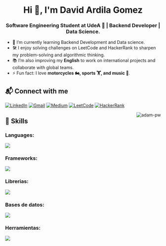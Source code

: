 <h1 align="center">Hi 👋, I'm David Ardila Gomez</h1>
<h3 align="center">Software Engineering Student at UdeA 🌟 | Backend Developer | Data Science.</h3>

- 🌱 I’m currently learning Backend Development and Data science.
- 🛠️ I enjoy solving challenges on LeetCode and HackerRank to sharpen my problem-solving and algorithmic thinking.
- 📚 I’m also improving my **English** to work on international projects and collaborate with global teams.
- ⚡ Fun fact: I love **motorcycles 🏍️, sports 🏋️, and music 🎵**.  

## 📬 Connect with me   

[![LinkedIn](https://img.shields.io/badge/LinkedIn-0077B5?style=for-the-badge&logo=linkedin&logoColor=white)](https://www.linkedin.com/in/d4vidg0mez/) [![Gmail](https://img.shields.io/badge/Gmail-D14836?style=for-the-badge&logo=gmail&logoColor=white)](mailto:david.ardilagomez@gmail.com) <!-- [![YouTube](https://img.shields.io/badge/YouTube-FF0000?style=for-the-badge&logo=youtube&logoColor=white)](https://www.youtube.com/@TU_CANAL)--> [![Medium](https://img.shields.io/badge/Medium-12100E?style=for-the-badge&logo=medium&logoColor=white)](https://medium.com/@TU_USUARIO_MEDIUM) [![LeetCode](https://img.shields.io/badge/LeetCode-FFA116?style=for-the-badge&logo=leetcode&logoColor=black)](https://leetcode.com/JDavidGomez/) [![HackerRank](https://img.shields.io/badge/HackerRank-2EC866?style=for-the-badge&logo=hackerrank&logoColor=white)](https://www.hackerrank.com/david_ardilagom1)



<p><img align="right" src="https://github.com/Adam-pw/Adam-pw/blob/main/animation_500_kxa883sd.gif" alt="adam-pw" /></p>

## 🚀 Skills
  <!-- Tecnologias -->

<h3 align="left">Languages:</h3>

<p align="left">
  <a href="https://skillicons.dev">
    <img src="https://skillicons.dev/icons?i=java,py,js,ts" />
  </a>
</p>

<h3 align="left">Frameworks:</h3>

<p align="left">
  <a href="https://skillicons.dev">
    <img src="https://skillicons.dev/icons?i=spring,fastapi,nestjs,express,nodejs" />
  </a>
</p>

<h3 align="left">Librerias:</h3>

<p align="left">
  <a href="https://skillicons.dev">
    <img src="https://skillicons.dev/icons?i=anaconda,sklearn,tensorflow,pytorch" />
  </a>
</p>

<h3 align="left">Bases de datos:</h3>

<p align="left">
  <a href="https://skillicons.dev">
    <img src="https://skillicons.dev/icons?i=postgres,mysql,mongodb" />
  </a>
</p>

<h3 align="left">Herramientas:</h3>

<p align="left">
  <a href="https://skillicons.dev">
    <img src="https://skillicons.dev/icons?i=git,githubactions,docker,kubernetes,aws,linux,postman" />
  </a>
</p>

<!-- Estatics data 
<h3>Statistical Data :-</h3>
<p><img align="center"
    src="https://github-readme-stats.vercel.app/api/top-langs?username=adam-pw&show_icons=true&locale=en&bg_color=0d1117&text_color=ffffff&layout=compact"
    alt="DavidG0m3z" 
    bg_color=#808080/></p>
-->
